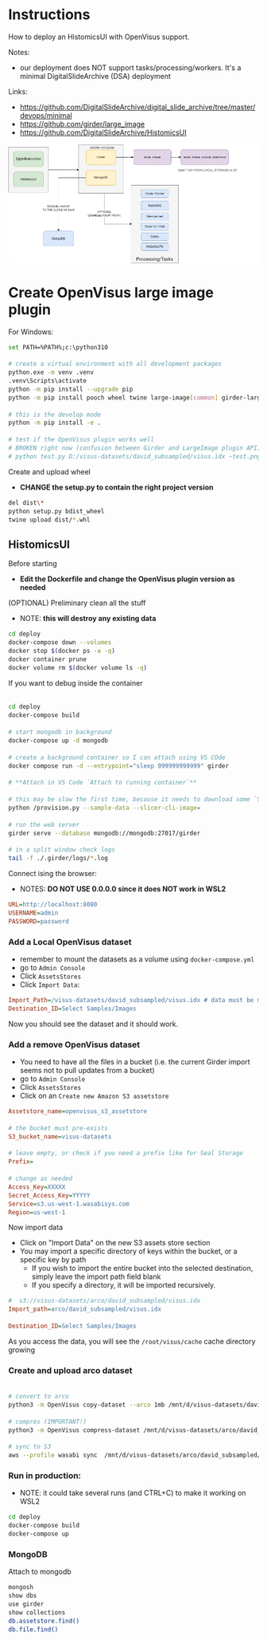 # Instructions

How to deploy an HistomicsUI with OpenVisus support.

Notes:
- our deployment does NOT support tasks/processing/workers. It's a minimal DigitalSlideArchive (DSA) deployment

Links:
- https://github.com/DigitalSlideArchive/digital_slide_archive/tree/master/devops/minimal
- https://github.com/girder/large_image
- https://github.com/DigitalSlideArchive/HistomicsUI


![Diagram](diagram.png)

# Create OpenVisus large image plugin

For Windows:

```bash
set PATH=%PATH%;c:\python310

# create a virtual environment with all development packages
python.exe -m venv .venv
.venv\Scripts\activate
python -m pip install --upgrade pip
python -m pip install pooch wheel twine large-image[common] girder-large-image OpenVisusNoGui

# this is the develop mode
python -m pip install -e .

# test if the OpenVisus plugin works well
# BROKEN right now (confusion between Girder and LargeImage plugin API). Not important?
# python test.py D:/visus-datasets/david_subsampled/visus.idx ~test.png
```

Create and upload wheel
- **CHANGE the setup.py to contain the right project version**

```bash
del dist\*
python setup.py bdist_wheel
twine upload dist/*.whl
```

## HistomicsUI

Before starting
- **Edit the Dockerfile and change the OpenVisus plugin version as needed**

(OPTIONAL) Preliminary clean all the stuff
- NOTE: **this will destroy any existing data**

```bash
cd deploy
docker-compose down --volumes
docker stop $(docker ps -a -q)
docker container prune
docker volume rm $(docker volume ls -q)
```


If you want to debug inside the container

```bash

cd deploy
docker-compose build

# start mongodb in background
docker-compose up -d mongodb

# create a background container so I can attach using VS COde
docker compose run -d --entrypoint="sleep 999999999999" girder 

# **Attach in VS Code `Attach to running container`**

# this may be slow the first time, because it needs to download some `Samples` data
python /provision.py --sample-data --slicer-cli-image= 

# run the web server
girder serve --database mongodb://mongodb:27017/girder

# in a split window check logs
tail -f ./.girder/logs/*.log 
```

Connect ising the browser:
- NOTES: **DO NOT USE 0.0.0.0  since it does NOT work in WSL2**

```ini
URL=http://localhost:8080  
USERNAME=admin
PASSWORD=password
```

### Add a Local OpenVisus dataset



- remember to mount the datasets as a volume using `docker-compose.yml`
- go to `Admin Console` 
- Click `AssetsStores`
- Click `Import Data`:

```ini
Import_Path=/visus-datasets/david_subsampled/visus.idx # data must be mounted inside the Docker container
Destination_ID=Select Samples/Images
```

Now you should see the dataset and it should work.


### Add a remove OpenVisus dataset

- You need to have all the files in a bucket (i.e. the current Girder import seems not to pull updates from a bucket)
- go to `Admin Console` 
- Click `AssetsStores`
- Click on  an `Create new Amazon S3 assetstore`

```ini
Assetstore_name=openvisus_s3_assetstore

# the bucket must pre-exists
S3_bucket_name=visus-datasets

# leave empty, or check if you need a prefix like for Seal Storage
Prefix= 

# change as needed
Access_Key=XXXXX
Secret_Access_Key=YYYYY
Service=s3.us-west-1.wasabisys.com
Region=us-west-1
```

Now import data
- Click on "Import Data" on the new S3 assets store section
- You may import a specific directory of keys within the bucket, or a specific key by path 
  - If you wish to import the entire bucket into the selected destination, simply leave the import path field blank
  - If you specify a directory, it will be imported recursively.

```ini
#  s3://visus-datasets/arco/david_subsampled/visus.idx
Import_path=arco/david_subsampled/visus.idx

Destination_ID=Select Samples/Images
```


As you access the data, you will see the `/root/visus/cache` cache directory growing 

### Create and upload arco dataset

```bash

# convert to arco
python3 -m OpenVisus copy-dataset --arco 1mb /mnt/d/visus-datasets/david_subsampled/visus.idx /mnt/d/visus-datasets/arco/david_subsampled/visus.idx

# compres (IMPORTANT!)
python3 -m OpenVisus compress-dataset /mnt/d/visus-datasets/arco/david_subsampled/visus.idx

# sync to S3
aws --profile wasabi sync  /mnt/d/visus-datasets/arco/david_subsampled/ s3://visus-datasets/arco/
```

### Run in production:

- NOTE: it could take several runs (and CTRL+C) to make it working on WSL2

```bash
cd deploy
docker-compose build
docker-compose up
```

### MongoDB

Attach to mongodb


```bash
mongosh
show dbs
use girder
show collections
db.assetstore.find()
db.file.find()
```